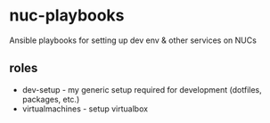 # nuc-playbooks
Ansible playbooks for setting up dev env &amp; other services on NUCs

## roles
 - dev-setup - my generic setup required for development (dotfiles, packages, etc.)
 - virtualmachines - setup virtualbox